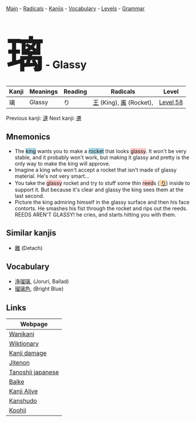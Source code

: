 <style> bigfont {font-size: 100px}</style>
[Main](../index.md) -
[Radicals](../radicals.md) -
[Kanjis](../kanjis.md) -
[Vocabulary](../vocabulary.md) -
[Levels](../levels.md) -
[Grammar](../grammar.md)
# <bigfont> 璃</bigfont> - Glassy 

| Kanji | Meanings | Reading | Radicals | Level |
| --- | --- | --- | --- | --- |
| 璃 | Glassy | り | [王](../radicals/王.md) (King), [离](../radicals/离.md) (Rocket),  | [Level 58](../levels/wk_level58.md) |

Previous kanji: [漣](漣.md) Next kanji: [遷](遷.md) 

## Mnemonics
 * The <span style="background-color:#ADD8E6"> king</span> wants you to make a <span style="background-color:#ADD8E6"> rocket</span> that looks <span style="background-color:#ffcccb"> glassy</span>. It won't be very stable, and it probably won't work, but making it glassy and pretty is the only way to make the king will approve.
* Imagine a king who won't accept a rocket that isn't made of glassy material. He's not very smart...
* You take the <span style="background-color:#ffcccb"> glassy</span> rocket and try to stuff some thin <span style="background-color:#ffcccb"> reed</span>s (<span style="background-color:#fed8b1"> [り](https://jisho.org/search/り)</span>) inside to support it. But because it's clear and glassy the king sees them at the last second.
* Picture the king admiring himself in the glassy surface and then his face contorts. He smashes his fist through the rocket and rips out the reeds. REEDS AREN'T GLASSY! he cries, and starts hitting you with them.


## Similar kanjis
 * [離](離.md) (Detach)


## Vocabulary
 * [浄瑠璃](../vocabulary/璃.md), (Joruri, Ballad)
* [瑠璃色](../vocabulary/璃.md), (Bright Blue)



## Links 

| Webpage |
| --- |
| [Wanikani          ](https://www.wanikani.com/kanji/璃) |
| [Wiktionary        ](https://en.wiktionary.org/wiki/璃) |
| [Kanji damage      ](http://www.kanjidamage.com/kanji/search?utf8=✓&q=璃) |
| [Jitenon           ](https://jitenon.com/kanji/璃) |
| [Tanoshii japanese ](https://www.tanoshiijapanese.com/dictionary/kanji.cfm?k=璃) |
| [Baike             ](https://baike.baidu.com/item/璃) |
| [Kanji Alive       ](https://app.kanjialive.com/璃) |
| [Kanshudo          ](https://www.kanshudo.com/searchmn?q=璃) |
| [Koohii            ](https://kanji.koohii.com/study/kanji/璃) |
